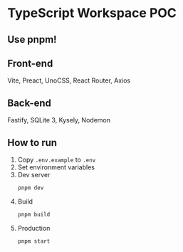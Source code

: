 # TypeScript Workspace POC

## Use pnpm!

## Front-end

Vite, Preact, UnoCSS, React Router, Axios

## Back-end

Fastify, SQLite 3, Kysely, Nodemon

## How to run

1. Copy `.env.example` to `.env`
2. Set environment variables
3. Dev server
   ```sh
   pnpm dev
   ```
4. Build
   ```sh
   pnpm build
   ```
5. Production
   ```sh
   pnpm start
   ```
